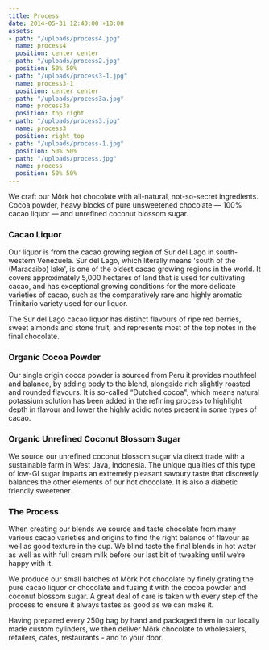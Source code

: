 ```yaml
---
title: Process
date: 2014-05-31 12:40:00 +10:00
assets:
- path: "/uploads/process4.jpg"
  name: process4
  position: center center
- path: "/uploads/process2.jpg"
  position: 50% 50%
- path: "/uploads/process3-1.jpg"
  name: process3-1
  position: center center
- path: "/uploads/process3a.jpg"
  name: process3a
  position: top right
- path: "/uploads/process3.jpg"
  name: process3
  position: right top
- path: "/uploads/process-1.jpg"
  position: 50% 50%
- path: "/uploads/process.jpg"
  name: process
  position: 50% 50%
---
```


We craft our Mörk hot chocolate with all-natural, not-so-secret ingredients. Cocoa powder, heavy blocks of pure unsweetened chocolate — 100% cacao liquor — and unrefined coconut blossom sugar.</p>

### Cacao Liquor
Our liquor is from the cacao growing region of Sur del Lago in south-western Venezuela. Sur del Lago, which literally means 'south of the (Maracaibo) lake', is one of the oldest cacao growing regions in the world. It covers approximately 5,000 hectares of land that is used for cultivating cacao, and has exceptional growing conditions for the more delicate varieties of cacao, such as the comparatively rare and highly aromatic Trinitario variety used for our liquor.

The Sur del Lago cacao liquor has distinct flavours of ripe red berries, sweet almonds and stone fruit, and represents most of the top notes in the final chocolate.

### Organic Cocoa Powder
Our single origin cocoa powder is sourced from Peru it provides mouthfeel and balance, by adding body to the blend, alongside rich slightly roasted and rounded flavours. It is so-called “Dutched cocoa", which means natural potassium solution has been added in the refining process to highlight depth in flavour and lower the highly acidic notes present in some types of cacao.

### Organic Unrefined Coconut Blossom Sugar
We source our unrefined coconut blossom sugar via direct trade with a sustainable farm in West Java, Indonesia. The unique qualities of this type of low-GI sugar imparts an extremely pleasant savoury taste that discreetly balances the other elements of our hot chocolate. It is also a diabetic friendly sweetener.

### The Process
When creating our blends we source and taste chocolate from many various cacao varieties and origins to find the right balance of flavour as well as good texture in the cup. We blind taste the final blends in hot water as well as with full cream milk before our last bit of tweaking until we’re happy with it.

We produce our small batches of Mörk hot chocolate by finely grating the pure cacao liquor or chocolate and fusing it with the cocoa powder and coconut blossom sugar. A great deal of care is taken with every step of the process to ensure it always tastes as good as we can make it.

Having prepared every 250g bag by hand and packaged them in our locally made custom cylinders, we then deliver Mörk chocolate to wholesalers, retailers, cafés, restaurants - and to your door.
